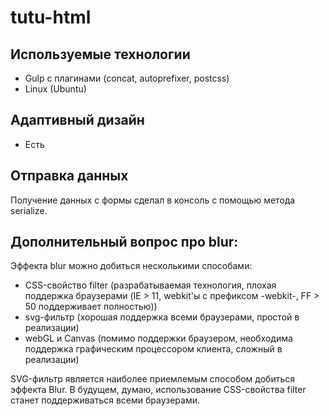 # tutu-html

## Используемые технологии
- Gulp с плагинами (concat, autoprefixer, postcss)
- Linux (Ubuntu)

## Адаптивный дизайн
- Есть

## Отправка данных

Получение данных с формы сделал в консоль с помощью метода serialize.

## Дополнительный вопрос про blur:

Эффекта blur можно добиться несколькими способами:

- CSS-свойство filter (разрабатываемая технология, плохая поддержка браузерами (IE > 11, webkit'ы с префиксом -webkit-, FF > 50 поддерживает полностью))
- svg-фильтр (хорошая поддержка всеми браузерами, простой в реализации)
- webGL и Canvas (помимо поддержки браузером, необходима поддержка графическим процессором клиента, сложный в реализации)

SVG-фильтр является наиболее приемлемым способом добиться эффекта Blur. В будущем, думаю, использование CSS-свойства filter станет поддерживаться всеми браузерами.
